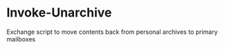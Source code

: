 # Invoke-Unarchive
Exchange script to move contents back from personal archives to primary mailboxes
